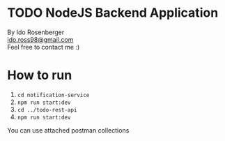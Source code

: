# TODO NodeJS Backend Application
By Ido Rosenberger <br>
ido.ross98@gmail.com <br>
Feel free to contact me :)
# How to run
1. ```cd notification-service```
2. ```npm run start:dev```
3. ```cd ../todo-rest-api```
4. ```npm run start:dev``` <br>

You can use attached postman collections